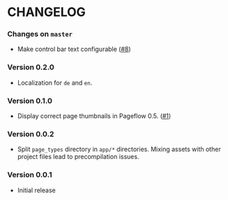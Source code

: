 # CHANGELOG

### Changes on `master`

- Make control bar text configurable
  ([#8](https://github.com/codevise/pageflow-before-after/pull/8))

### Version 0.2.0

- Localization for `de` and `en`.

### Version 0.1.0

- Display correct page thumbnails in Pageflow 0.5.
  ([#1](https://github.com/codevise/pageflow-before-after/pull/1))

### Version 0.0.2

- Split `page_types` directory in `app/*` directories. Mixing assets
  with other project files lead to precompilation issues.

### Version 0.0.1

- Initial release
